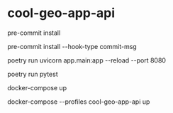 # cool-geo-app-api


pre-commit install

pre-commit install --hook-type commit-msg

poetry run uvicorn app.main:app --reload --port 8080

poetry run pytest

docker-compose up

docker-compose --profiles cool-geo-app-api up
